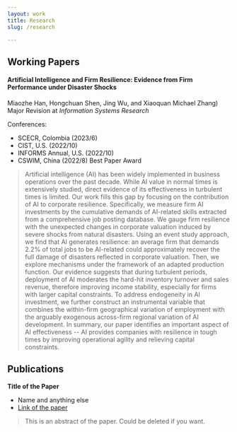 ```yaml
---
layout: work
title: Research
slug: /research

---
```


## Working Papers

#### Artificial Intelligence and Firm Resilience: Evidence from Firm Performance under Disaster Shocks
Miaozhe Han, Hongchuan Shen, Jing Wu, and Xiaoquan Michael Zhang)
Major Revision at *Information Systems Research*

Conferences:
- SCECR, Colombia (2023/6)
- CIST, U.S. (2022/10)
- INFORMS Annual, U.S. (2022/10)
- CSWIM, China (2022/8) Best Paper Award

> Artificial intelligence (AI) has been widely implemented in business operations over the past decade. While AI value in normal times is extensively studied, direct evidence of its effectiveness in turbulent times is limited. Our work fills this gap by focusing on the contribution of AI to corporate resilience. Specifically, we measure firm AI investments by the cumulative demands of AI-related skills extracted from a comprehensive job posting database. We gauge firm resilience with the unexpected changes in corporate valuation induced by severe shocks from natural disasters. Using an event study approach, we find that AI generates resilience: an average firm that demands 2.2\% of total jobs to be AI-related could approximately recover the full damage of disasters reflected in corporate valuation. Then, we explore mechanisms under the framework of an adapted production function. Our evidence suggests that during turbulent periods, deployment of AI moderates the hard-hit inventory turnover and sales revenue, therefore improving income stability, especially for firms with larger capital constraints. To address endogeneity in AI investment, we further construct an instrumental variable that combines the within-firm geographical variation of employment with the arguably exogenous across-firm regional variation of AI development. In summary, our paper identifies an important aspect of AI effectiveness -- AI provides companies with resilience in tough times by improving operational agility and relieving capital constraints.


## Publications

**Title of the Paper**

- Name and anything else
- [Link of the paper]()

> This is an abstract of the paper. Could be deleted if you want.
